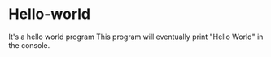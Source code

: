 # Hello-world
It's a hello world program
This program will eventually print "Hello World" in the console.
